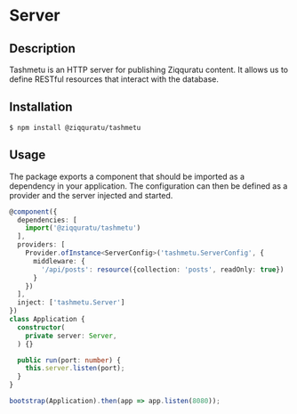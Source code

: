 # Server

## Description <a id="description"></a>

Tashmetu is an HTTP server for publishing Ziqquratu content. It allows us to define RESTful resources that interact with the database.

## Installation <a id="installation"></a>

```text
$ npm install @ziqquratu/tashmetu
```

## Usage <a id="usage"></a>

The package exports a component that should be imported as a dependency in your application. The configuration can then be defined as a provider and the server injected and started.

```typescript
@component({
  dependencies: [
    import('@ziqquratu/tashmetu')
  ],
  providers: [
    Provider.ofInstance<ServerConfig>('tashmetu.ServerConfig', {
      middleware: {
        '/api/posts': resource({collection: 'posts', readOnly: true})
      }
    })
  ],
  inject: ['tashmetu.Server']
})
class Application {
  constructor(
    private server: Server,
  ) {}

  public run(port: number) {
    this.server.listen(port);
  }
}

bootstrap(Application).then(app => app.listen(8080));
```


